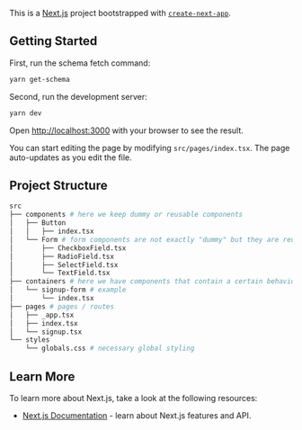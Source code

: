 This is a [Next.js](https://nextjs.org/) project bootstrapped with [`create-next-app`](https://github.com/vercel/next.js/tree/canary/packages/create-next-app).

## Getting Started

First, run the schema fetch command:

```bash
yarn get-schema
```

Second, run the development server:

```bash
yarn dev
```

Open [http://localhost:3000](http://localhost:3000) with your browser to see the result.

You can start editing the page by modifying `src/pages/index.tsx`. The page auto-updates as you edit the file.

## Project Structure

```bash
src
├── components # here we keep dummy or reusable components
│   ├── Button
│   │   ├── index.tsx
│   └── Form # form components are not exactly "dummy" but they are reusable, we can put them in their respective folder
│       ├── CheckboxField.tsx
│       ├── RadioField.tsx
│       ├── SelectField.tsx
│       └── TextField.tsx
├── containers # here we have components that contain a certain behaviour or a concrete composition of "components"
│   └── signup-form # example
│       └── index.tsx
├── pages # pages / routes
│   ├── _app.tsx
│   ├── index.tsx
│   └── signup.tsx
└── styles
    └── globals.css # necessary global styling
```

## Learn More

To learn more about Next.js, take a look at the following resources:

- [Next.js Documentation](https://nextjs.org/docs) - learn about Next.js features and API.
